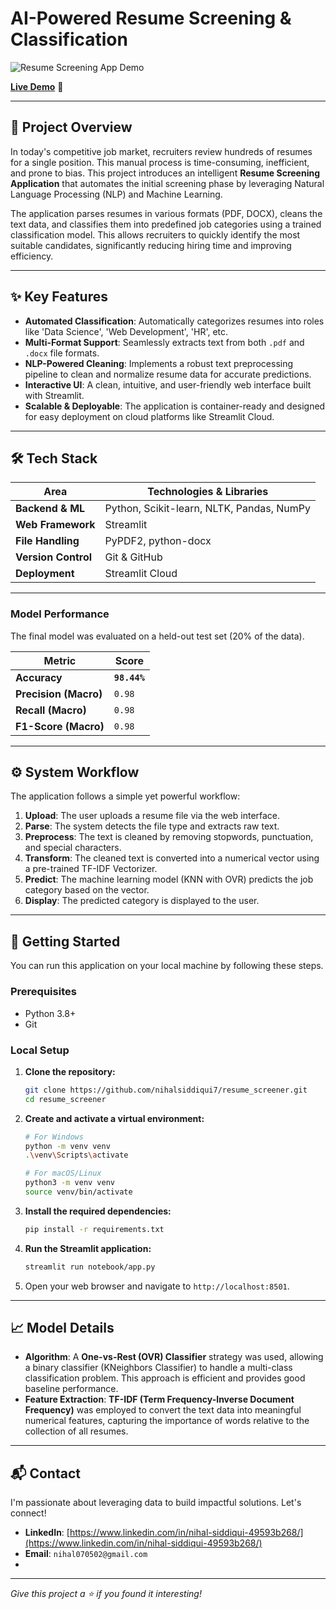 # AI-Powered Resume Screening & Classification

![Resume Screening App Demo](https://user-images.githubusercontent.com/your-username/your-repo/assets/demo.gif)


**[Live Demo](https://nihalsiddiqui7-resume-screener-notebookapp-f4ixv4.streamlit.app/)** 🚀

---

## 🎯 Project Overview

In today's competitive job market, recruiters review hundreds of resumes for a single position. This manual process is time-consuming, inefficient, and prone to bias. This project introduces an intelligent **Resume Screening Application** that automates the initial screening phase by leveraging Natural Language Processing (NLP) and Machine Learning.

The application parses resumes in various formats (PDF, DOCX), cleans the text data, and classifies them into predefined job categories using a trained classification model. This allows recruiters to quickly identify the most suitable candidates, significantly reducing hiring time and improving efficiency.

---

## ✨ Key Features

-   **Automated Classification**: Automatically categorizes resumes into roles like 'Data Science', 'Web Development', 'HR', etc.
-   **Multi-Format Support**: Seamlessly extracts text from both `.pdf` and `.docx` file formats.
-   **NLP-Powered Cleaning**: Implements a robust text preprocessing pipeline to clean and normalize resume data for accurate predictions.
-   **Interactive UI**: A clean, intuitive, and user-friendly web interface built with Streamlit.
-   **Scalable & Deployable**: The application is container-ready and designed for easy deployment on cloud platforms like Streamlit Cloud.

---

## 🛠️ Tech Stack

| Area                  | Technologies & Libraries                                     |
| --------------------- | ------------------------------------------------------------ |
| **Backend & ML**      | Python, Scikit-learn, NLTK, Pandas, NumPy                    |
| **Web Framework**     | Streamlit                                                    |
| **File Handling**     | PyPDF2, python-docx                                          |
| **Version Control**   | Git & GitHub                                                 |
| **Deployment**        | Streamlit Cloud                                              |

---
### Model Performance

The final model was evaluated on a held-out test set (20% of the data).

| Metric              | Score       |
| ------------------- | ----------- |
| **Accuracy**        | **`98.44%`** |
| **Precision (Macro)** | `0.98`      |
| **Recall (Macro)**    | `0.98`      |
| **F1-Score (Macro)**  | `0.98`      |

---

## ⚙️ System Workflow

The application follows a simple yet powerful workflow:

1.  **Upload**: The user uploads a resume file via the web interface.
2.  **Parse**: The system detects the file type and extracts raw text.
3.  **Preprocess**: The text is cleaned by removing stopwords, punctuation, and special characters.
4.  **Transform**: The cleaned text is converted into a numerical vector using a pre-trained TF-IDF Vectorizer.
5.  **Predict**: The machine learning model (KNN with OVR) predicts the job category based on the vector.
6.  **Display**: The predicted category is displayed to the user.

---

## 🚀 Getting Started

You can run this application on your local machine by following these steps.

### Prerequisites

-   Python 3.8+
-   Git

### Local Setup

1.  **Clone the repository:**
    ```bash
    git clone https://github.com/nihalsiddiqui7/resume_screener.git
    cd resume_screener
    ```

2.  **Create and activate a virtual environment:**
    ```bash
    # For Windows
    python -m venv venv
    .\venv\Scripts\activate

    # For macOS/Linux
    python3 -m venv venv
    source venv/bin/activate
    ```

3.  **Install the required dependencies:**
    ```bash
    pip install -r requirements.txt
    ```

4.  **Run the Streamlit application:**
    ```bash
    streamlit run notebook/app.py
    ```

5.  Open your web browser and navigate to `http://localhost:8501`.

---

## 📈 Model Details

-   **Algorithm**: A **One-vs-Rest (OVR) Classifier** strategy was used, allowing a binary classifier (KNeighbors Classifier) to handle a multi-class classification problem. This approach is efficient and provides good baseline performance.
-   **Feature Extraction**: **TF-IDF (Term Frequency-Inverse Document Frequency)** was employed to convert the text data into meaningful numerical features, capturing the importance of words relative to the collection of all resumes.

---

## 📬 Contact

I'm passionate about leveraging data to build impactful solutions. Let's connect!

-   **LinkedIn**: [https://www.linkedin.com/in/nihal-siddiqui-49593b268/](https://www.linkedin.com/in/nihal-siddiqui-49593b268/)
-   **Email**: `nihal070502@gmail.com`
-   

---
*Give this project a ⭐ if you found it interesting!*
